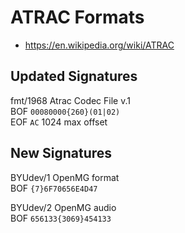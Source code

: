 # ATRAC Formats
- https://en.wikipedia.org/wiki/ATRAC

## Updated Signatures
fmt/1968 Atrac Codec File v.1 \
BOF ```00080000{260}(01|02)``` \
EOF ```AC``` 1024 max offset

## New Signatures

BYUdev/1 OpenMG format \
BOF  ```{7}6F70656E4D47```

BYUdev/2 OpenMG audio \
BOF  ```656133{3069}454133```


